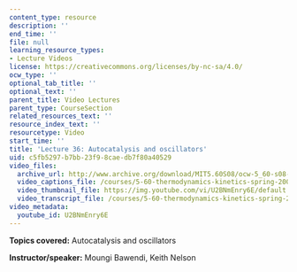 ```yaml
---
content_type: resource
description: ''
end_time: ''
file: null
learning_resource_types:
- Lecture Videos
license: https://creativecommons.org/licenses/by-nc-sa/4.0/
ocw_type: ''
optional_tab_title: ''
optional_text: ''
parent_title: Video Lectures
parent_type: CourseSection
related_resources_text: ''
resource_index_text: ''
resourcetype: Video
start_time: ''
title: 'Lecture 36: Autocatalysis and oscillators'
uid: c5fb5297-b7bb-23f9-8cae-db7f80a40529
video_files:
  archive_url: http://www.archive.org/download/MIT5.60S08/ocw-5_60-s08-lec36_300k.mp4
  video_captions_file: /courses/5-60-thermodynamics-kinetics-spring-2008/b9cbfb21c3fc5d31912531e1a2cc77ac_U2BNmEnry6E.vtt
  video_thumbnail_file: https://img.youtube.com/vi/U2BNmEnry6E/default.jpg
  video_transcript_file: /courses/5-60-thermodynamics-kinetics-spring-2008/22f4ddd4443369c473fa753836d789ad_U2BNmEnry6E.pdf
video_metadata:
  youtube_id: U2BNmEnry6E
---
```


**Topics covered:** Autocatalysis and oscillators

**Instructor/speaker:** Moungi Bawendi, Keith Nelson

